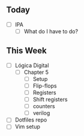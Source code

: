 ## Today
- [ ] IPA 
	- [ ] What do I have to do?
## This Week
- [ ] Lógica Digital
	- [ ] Chapter 5
		- [ ] Setup
		- [ ] Flip-flops
		- [ ] Registers
		- [ ] Shift registers
		- [ ] counters
		- [ ] verilog	
- [ ] Dotfiles repo
- [ ] Vim setup